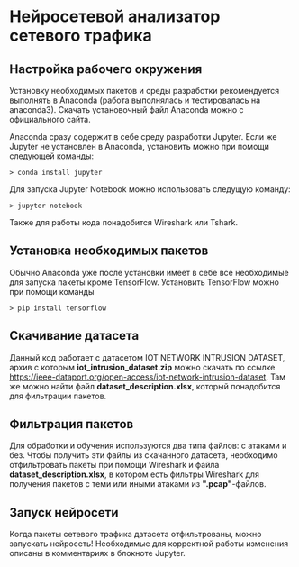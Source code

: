 # Нейросетевой анализатор сетевого трафика
## Настройка рабочего окружения
Установку необходимых пакетов и среды разработки рекомендуется выполнять
в Anaconda (работа выполнялась и тестировалась на anaconda3). Скачать установочный
файл Anaconda можно с официального сайта.

Anaconda сразу содержит в себе среду разработки Jupyter.
Если же Jupyter не установлен в Anaconda, установить можно
при помощи следующей команды:
```
> conda install jupyter
```

Для запуска Jupyter Notebook можно использовать следущую команду:
```
> jupyter notebook
```

Также для работы кода понадобится Wireshark или Tshark.
## Установка необходимых пакетов
Обычно Anaconda уже после установки имеет в себе все необходимые для
запуска пакеты кроме TensorFlow. Установить TensorFlow можно при помощи команды
```
> pip install tensorflow
```
## Скачивание датасета
Данный код работает с датасетом IOT NETWORK INTRUSION DATASET, архив с которым **iot_intrusion_dataset.zip**
можно скачать по ссылке <https://ieee-dataport.org/open-access/iot-network-intrusion-dataset>. Там же можно
найти файл **dataset_description.xlsx**, который понадобится для фильтрации пакетов.

## Фильтрация пакетов
Для обработки и обучения используются два типа файлов: с атаками и без. Чтобы получить эти файлы из скачанного
датасета, необходимо отфильтровать пакеты при помощи Wireshark и файла **dataset_description.xlsx**, в котором 
есть фильтры Wireshark для получения пакетов с теми или иными атаками из **".pcap"**-файлов.

## Запуск нейросети
Когда пакеты сетевого трафика датасета отфильтрованы, можно запускать нейросеть! Необходимые для корректной работы
изменения описаны в комментариях в блокноте Jupyter.
